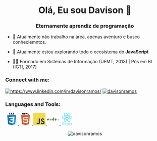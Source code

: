 <h1 align="center">Olá, Eu sou Davison 👋</h1>
<h3 align="center">Eternamente aprendiz de programação</h3>

- 🔭 Atualmente não trabalho na área, apenas aventuro e busco conheciemntos.

- 🌱 Atualmente estou explorando todo o ecosistema do **JavaScript**

- 🧑‍🎓 Formado em Sistemas de Informação (UFMT, 2013) | Pós em BI (IGTI, 2017)


<h3 align="left">Connect with me:</h3>
<p align="left">
<a href="https://www.linkedin.com/in/davisonramos" target="blank"><img align="center" src="https://raw.githubusercontent.com/rahuldkjain/github-profile-readme-generator/master/src/images/icons/Social/linked-in-alt.svg" alt="https://www.linkedin.com/in/davisonramos/" height="30" width="40" /></a>
<a href="https://instagram.com/davisonramos" target="blank"><img align="center" src="https://raw.githubusercontent.com/rahuldkjain/github-profile-readme-generator/master/src/images/icons/Social/instagram.svg" alt="davisonramos" height="30" width="40" /></a>

</p>

<h3 align="left">Languages and Tools:</h3>
<p align="left"> <a href="https://www.w3schools.com/css/" target="_blank" rel="noreferrer"> <img src="https://raw.githubusercontent.com/devicons/devicon/master/icons/css3/css3-original-wordmark.svg" alt="css3" width="40" height="40"/> </a> <a href="https://www.w3.org/html/" target="_blank" rel="noreferrer"> <img src="https://raw.githubusercontent.com/devicons/devicon/master/icons/html5/html5-original-wordmark.svg" alt="html5" width="40" height="40"/> </a> <a href="https://developer.mozilla.org/en-US/docs/Web/JavaScript" target="_blank" rel="noreferrer"> <img src="https://raw.githubusercontent.com/devicons/devicon/master/icons/javascript/javascript-original.svg" alt="javascript" width="40" height="40"/> </a> <a href="https://nodejs.org" target="_blank" rel="noreferrer"> <img src="https://raw.githubusercontent.com/devicons/devicon/master/icons/nodejs/nodejs-original-wordmark.svg" alt="nodejs" width="40" height="40"/> </a> <a href="https://reactjs.org/" target="_blank" rel="noreferrer"> <img src="https://raw.githubusercontent.com/devicons/devicon/master/icons/react/react-original-wordmark.svg" alt="react" width="40" height="40"/> </a> </p>

<p align="center"><img align="center" src="https://github-readme-stats.vercel.app/api/top-langs?username=davisonramos&show_icons=true&locale=en&layout=compact" alt="davisonramos" /></p>

